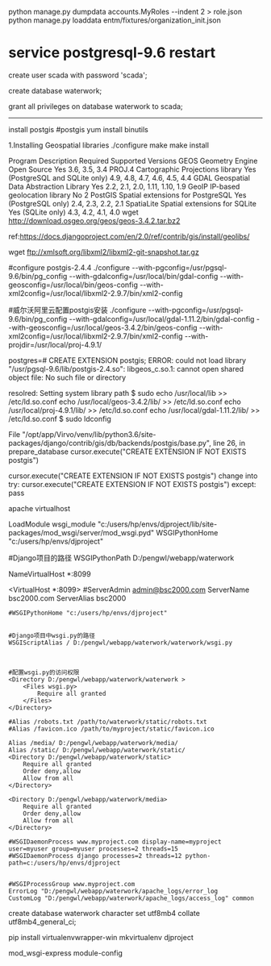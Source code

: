 python manage.py dumpdata accounts.MyRoles --indent 2 > role.json
python manage.py loaddata entm/fixtures/organization_init.json


# service postgresql-9.6 restart

create user scada with password 'scada';

create database waterwork;

grant all privileges on database waterwork to scada;


--------------------------------
install postgis 
#postgis
yum install binutils

1.Installing Geospatial libraries
./configure
make
make install


Program Description Required    Supported Versions
GEOS    Geometry Engine Open Source Yes 3.6, 3.5, 3.4
PROJ.4  Cartographic Projections library    Yes (PostgreSQL and SQLite only)    4.9, 4.8, 4.7, 4.6, 4.5, 4.4
GDAL    Geospatial Data Abstraction Library Yes 2.2, 2.1, 2.0, 1.11, 1.10, 1.9
GeoIP   IP-based geolocation library    No  2
PostGIS Spatial extensions for PostgreSQL   Yes (PostgreSQL only)   2.4, 2.3, 2.2, 2.1
SpatiaLite  Spatial extensions for SQLite   Yes (SQLite only)   4.3, 4.2, 4.1, 4.0
wget http://download.osgeo.org/geos/geos-3.4.2.tar.bz2


ref:https://docs.djangoproject.com/en/2.0/ref/contrib/gis/install/geolibs/




wget ftp://xmlsoft.org/libxml2/libxml2-git-snapshot.tar.gz

#configure postgis-2.4.4
./configure --with-pgconfig=/usr/pgsql-9.6/bin/pg_config --with-gdalconfig=/usr/local/bin/gdal-config --with-geosconfig=/usr/local/bin/geos-config --with-xml2config=/usr/local/libxml2-2.9.7/bin/xml2-config 

#威尔沃阿里云配置postgis安装
./configure --with-pgconfig=/usr/pgsql-9.6/bin/pg_config --with-gdalconfig=/usr/local/gdal-1.11.2/bin/gdal-config --with-geosconfig=/usr/local/geos-3.4.2/bin/geos-config --with-xml2config=/usr/local/libxml2-2.9.7/bin/xml2-config --with-projdir=/usr/local/proj-4.9.1/


postgres=# CREATE EXTENSION postgis;
ERROR:  could not load library "/usr/pgsql-9.6/lib/postgis-2.4.so": libgeos_c.so.1: cannot open shared object file: No such file or directory

resolred:  Setting system library path
$ sudo echo /usr/local/lib >> /etc/ld.so.conf
echo /usr/local/geos-3.4.2/lib/ >> /etc/ld.so.conf
echo /usr/local/proj-4.9.1/lib/ >> /etc/ld.so.conf
echo /usr/local/gdal-1.11.2/lib/ >> /etc/ld.so.conf
$ sudo ldconfig


File "/opt/app/Virvo/venv/lib/python3.6/site-packages/django/contrib/gis/db/backends/postgis/base.py", line 26, in prepare_database
    cursor.execute("CREATE EXTENSION IF NOT EXISTS postgis")

cursor.execute("CREATE EXTENSION IF NOT EXISTS postgis")
change into 
try:
    cursor.execute("CREATE EXTENSION IF NOT EXISTS postgis")
except:
    pass




apache virtualhost



LoadModule wsgi_module "c:/users/hp/envs/djproject/lib/site-packages/mod_wsgi/server/mod_wsgi.pyd"
WSGIPythonHome "c:/users/hp/envs/djproject"

#Django项目的路径
WSGIPythonPath D:/pengwl/webapp/waterwork


NameVirtualHost *:8099

<VirtualHost *:8099>
    #ServerAdmin admin@bsc2000.com
    ServerName bsc2000.com
    ServerAlias bsc2000

    
    #WSGIPythonHome "c:/users/hp/envs/djproject"


    #Django项目中wsgi.py的路径
    WSGIScriptAlias / D:/pengwl/webapp/waterwork/waterwork/wsgi.py



    #配置wsgi.py的访问权限
    <Directory D:/pengwl/webapp/waterwork/waterwork >
        <Files wsgi.py>
            Require all granted
        </Files>
    </Directory>

    #Alias /robots.txt /path/to/waterwork/static/robots.txt
    #Alias /favicon.ico /path/to/myproject/static/favicon.ico

    Alias /media/ D:/pengwl/webapp/waterwork/media/
    Alias /static/ D:/pengwl/webapp/waterwork/static/
    <Directory D:/pengwl/webapp/waterwork/static>
        Require all granted
        Order deny,allow
        Allow from all
    </Directory>

    <Directory D:/pengwl/webapp/waterwork/media>
        Require all granted
        Order deny,allow
        Allow from all
    </Directory>

    #WSGIDaemonProcess www.myproject.com display-name=myproject user=myuser group=myuser processes=2 threads=15
    #WSGIDaemonProcess django processes=2 threads=12 python-path=c:/users/hp/envs/djproject

   
    #WSGIProcessGroup www.myproject.com
    ErrorLog "D:/pengwl/webapp/waterwork/apache_logs/error_log
    CustomLog "D:/pengwl/webapp/waterwork/apache_logs/access_log" common
</VirtualHost>
create database waterwork character set utf8mb4 collate utf8mb4_general_ci;



pip install virtualenvwrapper-win
mkvirtualenv djproject

mod_wsgi-express module-config 